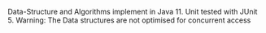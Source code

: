 Data-Structure and Algorithms implement in Java 11. Unit tested with JUnit 5.
Warning: The Data structures are not optimised for concurrent access